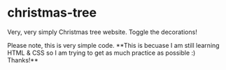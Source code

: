 # christmas-tree
Very, very simply Christmas tree website. Toggle the decorations! 


<p> Please note, this is very simple code. **This is becuase I am still learning HTML & CSS so I am trying to get as much practice as possible :) Thanks!** </p>

